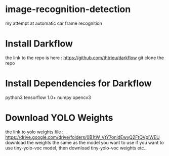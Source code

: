 # image-recognition-detection
my attempt at automatic car frame recognition


# Install Darkflow

the link to the repo is here : https://github.com/thtrieu/darkflow
git clone the repo

# Install Dependencies for Darkflow

python3 
tensorflow 1.0+
numpy
opencv3

# Download YOLO Weights

the link to yolo weights file : https://drive.google.com/drive/folders/0B1tW_VtY7onidEwyQ2FtQVplWEU
download the weights the same as the model you want to use
if you want to use tiny-yolo-voc model, then download tiny-yolo-voc weights etc..
